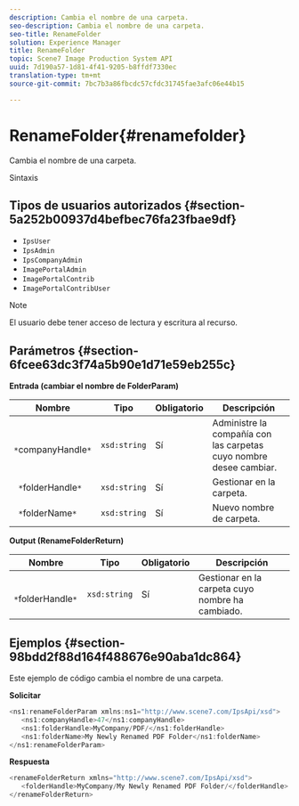 ```yaml
---
description: Cambia el nombre de una carpeta.
seo-description: Cambia el nombre de una carpeta.
seo-title: RenameFolder
solution: Experience Manager
title: RenameFolder
topic: Scene7 Image Production System API
uuid: 7d190a57-1d81-4f41-9205-b8ffdf7330ec
translation-type: tm+mt
source-git-commit: 7bc7b3a86fbcdc57cfdc31745fae3afc06e44b15

---
```



# RenameFolder{#renamefolder}

Cambia el nombre de una carpeta.

Sintaxis

## Tipos de usuarios autorizados {#section-5a252b00937d4befbec76fa23fbae9df}

* `IpsUser`
* `IpsAdmin`
* `IpsCompanyAdmin`
* `ImagePortalAdmin`
* `ImagePortalContrib`
* `ImagePortalContribUser`

>[!NOTE]
>
>El usuario debe tener acceso de lectura y escritura al recurso.

## Parámetros {#section-6fcee63dc3f74a5b90e1d71e59eb255c}

**Entrada (cambiar el nombre de FolderParam)**

| Nombre | Tipo | Obligatorio | Descripción |
|---|---|---|---|
| ` *`companyHandle`*` | `xsd:string` | Sí | Administre la compañía con las carpetas cuyo nombre desee cambiar. |
| ` *`folderHandle`*` | `xsd:string` | Sí | Gestionar en la carpeta. |
| ` *`folderName`*` | `xsd:string` | Sí | Nuevo nombre de carpeta. |

**Output (RenameFolderReturn)**

| Nombre | Tipo | Obligatorio | Descripción |
|---|---|---|---|
| ` *`folderHandle`*` | `xsd:string` | Sí | Gestionar en la carpeta cuyo nombre ha cambiado. |

## Ejemplos {#section-98bdd2f88d164f488676e90aba1dc864}

Este ejemplo de código cambia el nombre de una carpeta.

**Solicitar**

```java
<ns1:renameFolderParam xmlns:ns1="http://www.scene7.com/IpsApi/xsd">
   <ns1:companyHandle>47</ns1:companyHandle>
   <ns1:folderHandle>MyCompany/PDF/</ns1:folderHandle>
   <ns1:folderName>My Newly Renamed PDF Folder</ns1:folderName>
</ns1:renameFolderParam>
```

**Respuesta**

```java
<renameFolderReturn xmlns="http://www.scene7.com/IpsApi/xsd">
   <folderHandle>MyCompany/My Newly Renamed PDF Folder/</folderHandle>
</renameFolderReturn>
```

